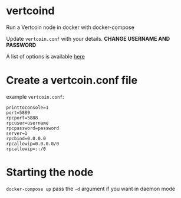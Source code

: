 # vertcoind
Run a Vertcoin node in docker with docker-compose

Update `vertcoin.conf` with your details. **CHANGE USERNAME AND PASSWORD**

A list of options is available [here](https://en.bitcoin.it/wiki/Running_Bitcoin#Command-line_arguments)


# Create a vertcoin.conf file

example `vertcoin.conf`:

```
printtoconsole=1
port=5889
rpcport=5888
rpcuser=username
rpcpassword=password
server=1
rpcbind=0.0.0.0
rpcallowip=0.0.0.0/0
rpcallowip=::/0
```

# Starting the node

`docker-compose up` pass the `-d` argument if you want in daemon mode
